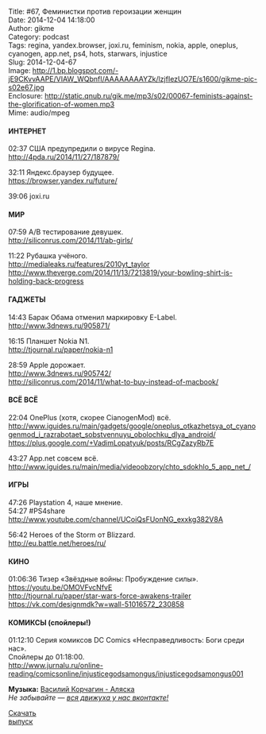 Title: #67, Феминистки против героизации женщин  
Date: 2014-12-04 14:18:00  
Author: gikme  
Category: podcast  
Tags: regina, yandex.browser, joxi.ru, feminism, nokia, apple, oneplus, cyanogen, app.net, ps4, hots, starwars, injustice  
Slug: 2014-12-04-67  
Image: http://1.bp.blogspot.com/-jE9CKvvAAPE/VIAW_WQbnfI/AAAAAAAAYZk/lzjfIezUO7E/s1600/gikme-pic-s02e67.jpg  
Enclosure: http://static.qnub.ru/gik.me/mp3/s02/00067-feminists-against-the-glorification-of-women.mp3  
Mime: audio/mpeg

#### ИНТЕРНЕТ

02:37 США предупредили о вирусе Regina.  
<http://4pda.ru/2014/11/27/187879/>

32:11 Яндекс.браузер будущее.  
<https://browser.yandex.ru/future/>

39:06 joxi.ru

#### МИР

07:59 A/B тестирование девушек.  
<http://siliconrus.com/2014/11/ab-girls/>

11:22 Рубашка учёного.  
<http://medialeaks.ru/features/2010yt_taylor>  
<http://www.theverge.com/2014/11/13/7213819/your-bowling-shirt-is-holding-back-progress>

#### ГАДЖЕТЫ

14:43 Барак Обама отменил маркировку E-Label.  
<http://www.3dnews.ru/905871/>

16:15 Планшет Nokia N1.  
<http://tjournal.ru/paper/nokia-n1>

28:59 Apple дорожает.  
<http://www.3dnews.ru/905742/>  
<http://siliconrus.com/2014/11/what-to-buy-instead-of-macbook/>

#### ВСЁ ВСЁ

22:04 OnePlus (хотя, скорее CianogenMod) всё.  
<http://www.iguides.ru/main/gadgets/google/oneplus_otkazhetsya_ot_cyanogenmod_i_razrabotaet_sobstvennuyu_obolochku_dlya_android/>  
<https://plus.google.com/+VadimLopatyuk/posts/RCgZazyRb7E>

43:27 App.net совсем всё.  
<http://www.iguides.ru/main/media/videoobzory/chto_sdokhlo_5_app_net_/>

#### ИГРЫ

47:26 Playstation 4, наше мнение.  
54:27 \#PS4share   
<http://www.youtube.com/channel/UCoiQsFUonNG_exxkg382V8A>

56:42 Heroes of the Storm от Blizzard.  
<http://eu.battle.net/heroes/ru/>

#### КИНО

01:06:36 Тизер «Звёздные войны: Пробуждение силы».  
<https://youtu.be/OMOVFvcNfvE>  
<http://tjournal.ru/paper/star-wars-force-awakens-trailer>  
<https://vk.com/designmdk?w=wall-51016572_230858>

#### КОМИКСЫ (спойлеры!)

01:12:10 Серия комиксов DC Comics «Несправедливость: Боги среди  
нас».  
Спойлеры до 01:18:00.  
<http://www.jurnalu.ru/online-reading/comicsonline/injusticegodsamongus/injusticegodsamongus001>

**Музыка:** [Василий Корчагин - Аляска](http://vk.com/bacc3)  
*Не забывайте — [вся движуха у нас вконтакте!](http://vk.com/gikme)*

[Скачать  
выпуск](http://static.qnub.ru/gik.me/mp3/s02/00067-feminists-against-the-glorification-of-women.mp3)

